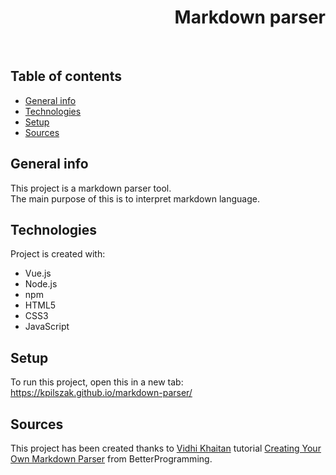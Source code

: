 <h1 align="right">Markdown parser</h1><br>

## Table of contents
* [General info](#general-info)
* [Technologies](#technologies)
* [Setup](#setup)
* [Sources](#sources)

## General info
This project is a markdown parser tool.  
The main purpose of this is to interpret markdown language.    
	
## Technologies
Project is created with:
* Vue.js
* Node.js
* npm
* HTML5
* CSS3
* JavaScript  

## Setup
To run this project, open this in a new tab: <a href="https://kpilszak.github.io/markdown-parser/">https://kpilszak.github.io/markdown-parser/</a>

## Sources
This project has been created thanks to <a href="https://www.linkedin.com/in/vidhi-khaitan-393440205"/>Vidhi Khaitan</a> tutorial <a href="https://betterprogramming.pub/create-your-own-markdown-parser-bffb392a06db">Creating Your Own Markdown Parser</a> from BetterProgramming.
